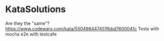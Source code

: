 # KataSolutions
Are they the "same"?
https://www.codewars.com/kata/550498447451fbbd7600041c
Tests with mocha
e2e with testcafe
